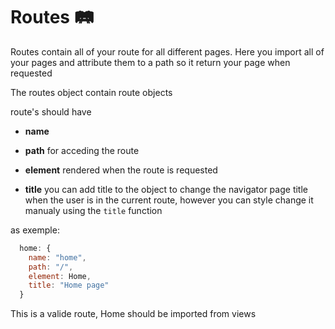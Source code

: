 # Routes :railway_track:

Routes contain all of your route for all different pages.
Here you import all of your pages and attribute them to a path so it return your page when requested

The routes object contain route objects

route's should have

- **name**

- **path** for acceding the route

- **element** rendered when the route is requested

- **title** you can add title to the object to change the navigator page title when the user is in the current route, however you can style change it manualy using the `title` function

as exemple:

```js
  home: {
    name: "home",
    path: "/",
    element: Home,
    title: "Home page"
  }
```

This is a valide route, Home should be imported from views
